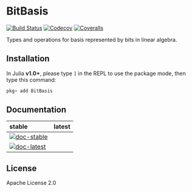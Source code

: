 # BitBasis

[![Build Status](https://travis-ci.com/QuantumBFS/BitBasis.jl.svg?branch=master)](https://travis-ci.com/QuantumBFS/BitBasis.jl)
[![Codecov](https://codecov.io/gh/QuantumBFS/BitBasis.jl/branch/master/graph/badge.svg)](https://codecov.io/gh/QuantumBFS/BitBasis.jl)
[![Coveralls](https://coveralls.io/repos/github/QuantumBFS/BitBasis.jl/badge.svg?branch=master)](https://coveralls.io/github/QuantumBFS/BitBasis.jl?branch=master)

Types and operations for basis represented by bits in linear algebra.

## Installation

In Julia **v1.0+**, please type `]` in the REPL to use the package mode, then type this command:

```julia
pkg> add BitBasis
```

## Documentation

| stable | latest |
|:-------|:-------|
|[![doc-stable](https://img.shields.io/badge/docs-stable-blue.svg)](http://quantumbfs.github.io/BitBasis.jl/stable)|
[![doc-latest](https://img.shields.io/badge/docs-latest-blue.svg)](http://quantumbfs.github.io/BitBasis.jl/latest)|


## License

Apache License 2.0
